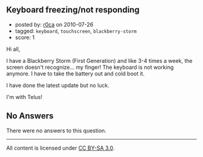 ## Keyboard freezing/not responding

- posted by: [r0ca](https://stackexchange.com/users/-1/447-r0ca) on 2010-07-26
- tagged: `keyboard`, `touchscreen`, `blackberry-storm`
- score: 1

<p>Hi all,</p>

<p>I have a Blackberry Storm (First Generation) and like 3-4 times a week, the screen doesn't recognize... my finger! The keyboard is not working anymore. I have to take the battery out and cold boot it.</p>

<p>I have done the latest update but no luck.</p>

<p>I'm with Telus!</p>


## No Answers

There were no answers to this question.


---

All content is licensed under [CC BY-SA 3.0](https://creativecommons.org/licenses/by-sa/3.0/).
